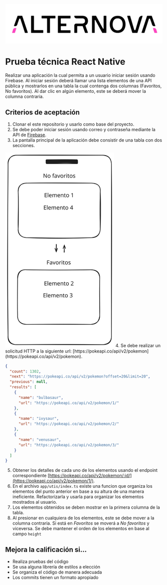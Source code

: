 ![Alternova logo](alternova_logo.webp)

# Prueba técnica React Native

Realizar una aplicación la cual permita a un usuario iniciar sesión usando Firebase. Al iniciar sesión deberá llamar una lista elementos de una API pública y mostrarlos en una tabla la cual contenga dos columnas (Favoritos, No favoritos). Al dar clic en algún elemento, este se deberá mover la columna contraria.



## Criterios de aceptación

1. Clonar el este repositorio y usarlo como base del proyecto.
2. Se debe poder iniciar sesión usando correo y contraseña mediante la API de [Firebase](https://firebase.google.com/).
3. La pantalla principal de la aplicación debe consistir de una tabla con dos secciones.
  <img src="mockup.svg" alt="Design" width="350" />
4. Se debe realizar un solicitud HTTP a la siguiente url: [https://pokeapi.co/api/v2/pokemon](https://pokeapi.co/api/v2/pokemon).

```json
{
  "count": 1302,
  "next": "https://pokeapi.co/api/v2/pokemon?offset=20&limit=20",
  "previous": null,
  "results": [
    {
      "name": "bulbasaur",
      "url": "https://pokeapi.co/api/v2/pokemon/1/"
    },
    {
      "name": "ivysaur",
      "url": "https://pokeapi.co/api/v2/pokemon/2/"
    },
    {
      "name": "venusaur",
      "url": "https://pokeapi.co/api/v2/pokemon/3/"
    }
  ]
}
```
5. Obtener los detalles de cada uno de los elementos usando el endpoint correspondiente [https://pokeapi.co/api/v2/pokemon/:id/](https://pokeapi.co/api/v2/pokemon/1/).
6. En el archivo `app/utis/index.ts` existe una funcion que organiza los elementos del punto anterior en base a su altura de una manera ineficiente. Refactorizarla y usarla para organizar los elementos mostrados al usuario.
7. Los elementos obtenidos se deben mostrar en la primera columna de la tabla.
8. Al presionar en cualquiera de los elementos, este se debe mover a la columna contraria. Si está en *Favoritos* se moverá a *No favoritos* y viceversa. Se debe mantener el orden de los elementos en base al campo `height`

## Mejora la calificación si...

- Realiza pruebas del código
- Se usa alguna librería de estilos a elección
- Se organiza el código de manera adecuada
- Los commits tienen un formato apropiado
